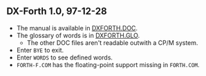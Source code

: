DX-Forth 1.0, 97-12-28
----------------------

* The manual is available in [DXFORTH.DOC](DXFORTH.DOC).
* The glossary of words is in [DXFORTH.GLO](DXFORTH.GLO).
  * The other DOC files aren't readable outwith a CP/M system.
* Enter `BYE` to exit.
* Enter `WORDS` to see defined words.
* `FORTH-F.COM` has the floating-point support missing in `FORTH.COM`.

